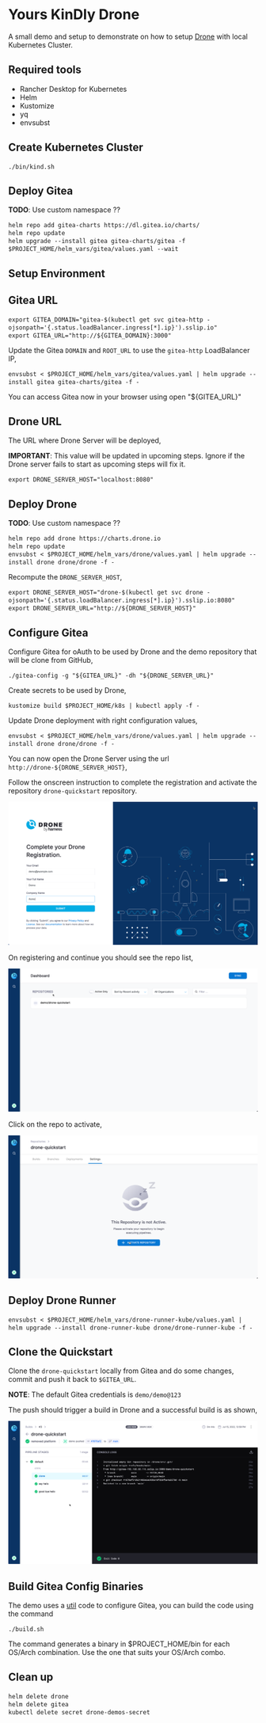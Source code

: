 # Yours KinDly Drone

A small demo and setup to demonstrate on how to setup [Drone](https://drone.io) with local Kubernetes Cluster.

## Required tools

- Rancher Desktop for Kubernetes
- Helm
- Kustomize
- yq
- envsubst

## Create Kubernetes Cluster

```shell
./bin/kind.sh
```

## Deploy Gitea

__TODO__: Use custom namespace ??

```shell
helm repo add gitea-charts https://dl.gitea.io/charts/
helm repo update
helm upgrade --install gitea gitea-charts/gitea -f $PROJECT_HOME/helm_vars/gitea/values.yaml --wait
```

## Setup Environment

## Gitea URL

```shell
export GITEA_DOMAIN="gitea-$(kubectl get svc gitea-http -ojsonpath='{.status.loadBalancer.ingress[*].ip}').sslip.io"
export GITEA_URL="http://${GITEA_DOMAIN}:3000"
```

Update the Gitea `DOMAIN` and `ROOT_URL` to use the `gitea-http` LoadBalancer IP,

```shell
envsubst < $PROJECT_HOME/helm_vars/gitea/values.yaml | helm upgrade --install gitea gitea-charts/gitea -f -
```

You can access Gitea now in your browser using open "${GITEA_URL}"

## Drone URL

The URL where Drone Server will be deployed,

__IMPORTANT__: This value will be updated in upcoming steps. Ignore if the Drone server fails to start as upcoming steps will fix it.

```shell
export DRONE_SERVER_HOST="localhost:8080"
```

## Deploy Drone

__TODO__: Use custom namespace ??

```shell
helm repo add drone https://charts.drone.io
helm repo update
envsubst < $PROJECT_HOME/helm_vars/drone/values.yaml | helm upgrade --install drone drone/drone -f -
```

Recompute the `DRONE_SERVER_HOST`,

```shell
export DRONE_SERVER_HOST="drone-$(kubectl get svc drone -ojsonpath='{.status.loadBalancer.ingress[*].ip}').sslip.io:8080"
export DRONE_SERVER_URL="http://${DRONE_SERVER_HOST}"
```

## Configure Gitea

Configure Gitea for oAuth to be used by Drone and the demo repository that will be clone from GitHub,

```shell
./gitea-config -g "${GITEA_URL}" -dh "${DRONE_SERVER_URL}"
```

Create secrets to be used by Drone,

```shell
kustomize build $PROJECT_HOME/k8s | kubectl apply -f - 
```

Update Drone deployment with right configuration values,

```shell
envsubst < $PROJECT_HOME/helm_vars/drone/values.yaml | helm upgrade --install drone drone/drone -f -
```

You can now open the Drone Server using the url `http://drone-${DRONE_SERVER_HOST}`,

Follow the onscreen instruction to complete the registration and activate the repository `drone-quickstart` repository.

![Register](./images/reg_complete.png)

On registering and continue you should see the repo list,

![Register](./images/repo_list.png)

Click on the repo to activate,

![Register](./images/activate_repo.png)

## Deploy Drone Runner

```shell
envsubst < $PROJECT_HOME/helm_vars/drone-runner-kube/values.yaml | helm upgrade --install drone-runner-kube drone/drone-runner-kube -f -
```

## Clone the Quickstart

Clone the `drone-quickstart` locally from Gitea and do some changes, commit and push it back to `$GITEA_URL`.

__NOTE__: The default Gitea credentials is `demo/demo@123`

The push should trigger a build in Drone and a successful build is as shown,

![Register](./images/successful_build.png)

## Build Gitea Config Binaries

The demo uses a [util](./util/) code to configure Gitea, you can build the code using the command

```shell
./build.sh
```

The command generates a binary in $PROJECT_HOME/bin for each OS/Arch combination. Use the one that suits your OS/Arch combo.

## Clean up

```shell
helm delete drone
helm delete gitea
kubectl delete secret drone-demos-secret
```
